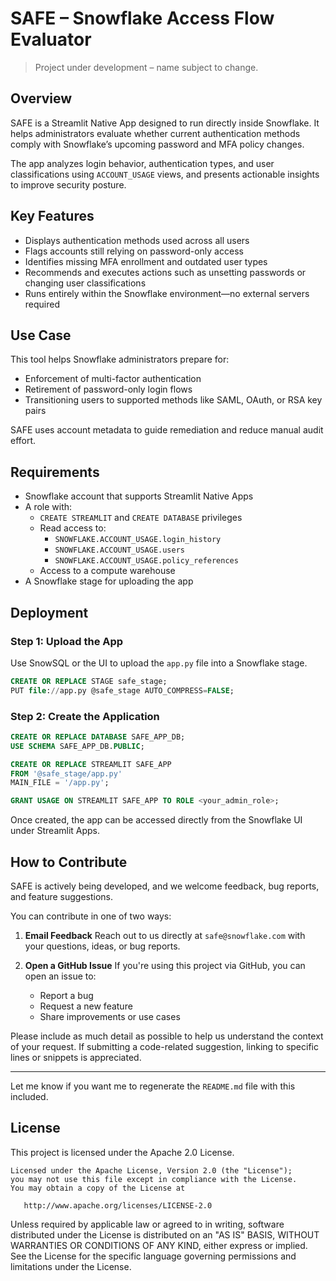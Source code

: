 # SAFE – Snowflake Access Flow Evaluator

> Project under development – name subject to change.

## Overview

SAFE is a Streamlit Native App designed to run directly inside Snowflake. It helps administrators evaluate whether current authentication methods comply with Snowflake’s upcoming password and MFA policy changes.

The app analyzes login behavior, authentication types, and user classifications using `ACCOUNT_USAGE` views, and presents actionable insights to improve security posture.

## Key Features

- Displays authentication methods used across all users
- Flags accounts still relying on password-only access
- Identifies missing MFA enrollment and outdated user types
- Recommends and executes actions such as unsetting passwords or changing user classifications
- Runs entirely within the Snowflake environment—no external servers required

## Use Case

This tool helps Snowflake administrators prepare for:

- Enforcement of multi-factor authentication
- Retirement of password-only login flows
- Transitioning users to supported methods like SAML, OAuth, or RSA key pairs

SAFE uses account metadata to guide remediation and reduce manual audit effort.

## Requirements

- Snowflake account that supports Streamlit Native Apps
- A role with:
  - `CREATE STREAMLIT` and `CREATE DATABASE` privileges
  - Read access to:
    - `SNOWFLAKE.ACCOUNT_USAGE.login_history`
    - `SNOWFLAKE.ACCOUNT_USAGE.users`
    - `SNOWFLAKE.ACCOUNT_USAGE.policy_references`
  - Access to a compute warehouse
- A Snowflake stage for uploading the app

## Deployment

### Step 1: Upload the App

Use SnowSQL or the UI to upload the `app.py` file into a Snowflake stage.

```sql
CREATE OR REPLACE STAGE safe_stage;
PUT file://app.py @safe_stage AUTO_COMPRESS=FALSE;
```

### Step 2: Create the Application

```sql
CREATE OR REPLACE DATABASE SAFE_APP_DB;
USE SCHEMA SAFE_APP_DB.PUBLIC;

CREATE OR REPLACE STREAMLIT SAFE_APP
FROM '@safe_stage/app.py'
MAIN_FILE = '/app.py';

GRANT USAGE ON STREAMLIT SAFE_APP TO ROLE <your_admin_role>;
```

Once created, the app can be accessed directly from the Snowflake UI under Streamlit Apps.


## How to Contribute

SAFE is actively being developed, and we welcome feedback, bug reports, and feature suggestions.

You can contribute in one of two ways:

1. **Email Feedback**
   Reach out to us directly at `safe@snowflake.com` with your questions, ideas, or bug reports.

2. **Open a GitHub Issue**
   If you're using this project via GitHub, you can open an issue to:

   * Report a bug
   * Request a new feature
   * Share improvements or use cases

Please include as much detail as possible to help us understand the context of your request. If submitting a code-related suggestion, linking to specific lines or snippets is appreciated.

---

Let me know if you want me to regenerate the `README.md` file with this included.


## License

This project is licensed under the Apache 2.0 License.

```
Licensed under the Apache License, Version 2.0 (the "License");
you may not use this file except in compliance with the License.
You may obtain a copy of the License at

   http://www.apache.org/licenses/LICENSE-2.0
```

Unless required by applicable law or agreed to in writing, software distributed under the License is distributed on an "AS IS" BASIS, WITHOUT WARRANTIES OR CONDITIONS OF ANY KIND, either express or implied. See the License for the specific language governing permissions and limitations under the License.
